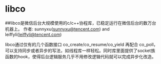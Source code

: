 # libco
##libco是微信后台大规模使用的c/c++协程库，已稳定运行在微信后台的数万台机器上。
作者: sunnyxu(sunnyxu@tencent.com) and leiffyli(leiffyli@tencent.com)

libco通过仅有的几个函数接口 co_create/co_resume/co_yield 再配合 co_poll，可以支持同步或者异步的写法，如线程库一样轻松。同时库里面提供了socket族函数的hook，使得后台逻辑服务几乎不用修改逻辑代码就可以完成异步化改造。
